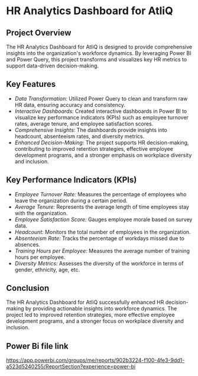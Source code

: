 # HR Analytics Dashboard for AtliQ

## Project Overview
The HR Analytics Dashboard for AtliQ is designed to provide comprehensive insights into the organization's workforce dynamics. By leveraging Power BI and Power Query, this project transforms and visualizes key HR metrics to support data-driven decision-making.

## Key Features
- *Data Transformation:* Utilized Power Query to clean and transform raw HR data, ensuring accuracy and consistency.
- *Interactive Dashboards:* Created interactive dashboards in Power BI to visualize key performance indicators (KPIs) such as employee turnover rates, average tenure, and employee satisfaction scores.
- *Comprehensive Insights:* The dashboards provide insights into headcount, absenteeism rates, and diversity metrics.
- *Enhanced Decision-Making:* The project supports HR decision-making, contributing to improved retention strategies, effective employee development programs, and a stronger emphasis on workplace diversity and inclusion.

## Key Performance Indicators (KPIs)
- *Employee Turnover Rate:* Measures the percentage of employees who leave the organization during a certain period.
- *Average Tenure:* Represents the average length of time employees stay with the organization.
- *Employee Satisfaction Score:* Gauges employee morale based on survey data.
- *Headcount:* Monitors the total number of employees in the organization.
- *Absenteeism Rate:* Tracks the percentage of workdays missed due to absences.
- *Training Hours per Employee:* Measures the average number of training hours per employee.
- *Diversity Metrics:* Assesses the diversity of the workforce in terms of gender, ethnicity, age, etc.

## Conclusion
The HR Analytics Dashboard for AtliQ successfully enhanced HR decision-making by providing actionable insights into workforce dynamics. The project led to improved retention strategies, more effective employee development programs, and a stronger focus on workplace diversity and inclusion.

## Power Bi file link
https://app.powerbi.com/groups/me/reports/902b3224-f100-4fe3-9dd1-a523d5240255/ReportSection?experience=power-bi
